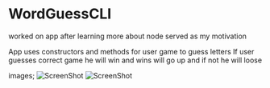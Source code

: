 # WordGuessCLI
worked on app after learning more about node served as my motivation

App uses constructors and methods for user game to guess letters
If user guesses correct game he will win and wins will go up and if not he will loose

images;
![ScreenShot](https://raw.github.com/lorella17/WordGuessCli/master/Screen_shot1.png?raw=true)
![ScreenShot](https://raw.github.com/lorealla17/WordGuessCli/master/Screen_shot2.png?raw=true)

